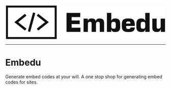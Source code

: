 <p align="center">
    <img width="500" src="https://github.com/sharangj/embedu/blob/master/assets/logo.svg"/>
</p>

---

# Embedu

Generate embed codes at your will. A one stop shop for generating embed codes for sites.
